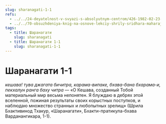 ```yaml
---
slug: sharanagati-1-1
refs:
  - ../../24-deyatelnost-v-svyazi-s-absolyutnym-centrom/426-1982-02-23-c4-sambandha-gyana-eto-opredelenie-urovnya-yavlenij-na-osnove-vzglyada-bhagavatam.md
  - ../../70-obsuzhdeniya-knig-na-osnove-lekciy-shrily-sridhara-maharaja/1114-1983-03-28-gosvami-maharadzh-prezentuet-shridharu-maharadzhu-knigu-poisk-shri-krishny.md
tags:
  - title: Шаранагати
    slug: sharanagati
  - title: Шаранагати 1-1
    slug: sharanagati-1-1
---
```


# Шаранагати 1-1

*кешава! тува джагата бичитра, карама-випаке, бхава-бана бхарама-и, пекхалун ранга баху читра* — «О Кешава, созданный Тобой материальный мир весьма непонятен. Я блуждаю в дебрях этой вселенной, пожиная результаты своих корыстных поступков, и наблюдаю множество странных и любопытных зрелищ» (Шрила Бхактивинод Тхакур, «Шаранагати», Бхакти-пратикула-бхава Варданангикара, 1-1).

